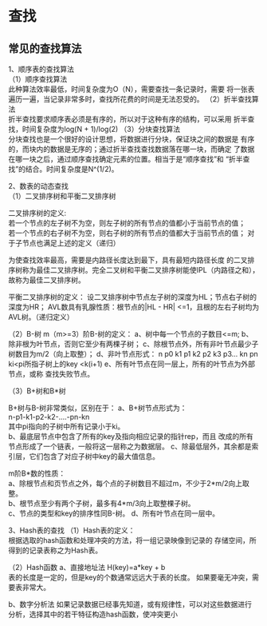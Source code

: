 # 查找

## 常见的查找算法
1、顺序表的查找算法  
（1）顺序查找算法  
此种算法效率最低，时间复杂度为O（N），需要查找一条记录时，需要
将一张表遍历一遍，当记录非常多时，查找所花费的时间是无法忍受的。 
（2）折半查找算法  
折半查找要求顺序表必须是有序的，所以对于这种有序的结构，可以采用
折半查找，时间复杂度为log(N + 1)/log(2)
（3）分块查找算法  
分块查找也是一个很好的设计思想，将数据进行分块，保证块之间的数据是
有序的，而块内的数据是无序的；通过折半查找查找数据落在哪一块，而确定
了数据在哪一块之后，通过顺序查找确定元素的位置。相当于是“顺序查找”和
“折半查找”的结合。时间复杂度是N^(1/2)。

2、数表的动态查找  
（1）二叉排序树和平衡二叉排序树
  
二叉排序树的定义:  
若一个节点的左子树不为空，则左子树的所有节点的值都小于当前节点的值；  
若一个节点的右子树不为空，则右子树的所有节点的值都大于当前节点的值；
对于子节点也满足上述的定义（递归）  

为使查找效率最高，需要是内路径长度达到最下，具有最短内路径长度
的二叉排序树称为最佳二叉排序树。完全二叉树和平衡二叉排序树能使IPL（内路径之和），
故称为最佳二叉排序树。

平衡二叉排序树的定义：
设二叉排序树中节点左子树的深度为HL；节点右子树的深度为HR；
AVL数具有乳腺性质：根节点的|HL - HR| <=1，且根的左右子树均为AVL树。（递归定义）


（2）B-树
m（m>=3）阶B-树的定义：
a、树中每一个节点的子数目<=m;
b、除非根为叶节点，否则它至少有两棵子树；
c、除根节点外，所有非叶节点最少子树数目为m/2（向上取整）；
d、非叶节点形式：
n p0 k1 p1 k2 p2 k3 p3... kn pn
ki<pi所指子树上的key <k(i+1)
e、所有叶节点在同一层上，所有的叶节点为外部节点，或称
查找失败节点。

（3）B+树和B*树

B+树与B-树非常类似，区别在于：
a、B+树节点形式为：  
n-p1-k1-p2-k2-....-pn-kn  
其中pi指向的子树中所有记录小于ki。  
b、最底层节点中包含了所有的key及指向相应记录的指针rep，而且
改成的所有节点形成了一个链表，一般将这一层称之为数据层。
c、除最低层外，其余都是索引层，它们包含了对应子树中key的最大值信息。

m阶B*数的性质：  
a、除根节点和页节点之外，每个点的子树数目不超过m，不少于2\*m/2向上取整。  
b、根节点至少有两个子树，最多有4\*m/3向上取整棵子树。  
c、节点的类型和key的排序性同B-树。
d、所有叶节点在同一层中。

3、Hash表的查找
（1）Hash表的定义：  
根据选取的hash函数和处理冲突的方法，将一组记录映像到记录的
存储空间，所得到的记录表称之为Hash表。  

（2）Hash函数
a、直接地址法
H(key)=a\*key + b  
表的长度是一定的，但是key的个数通常远远大于表的长度。
如果要毫无冲突，需要表非常大。

b、数字分析法
如果记录数据已经事先知道，或有规律性，可以对这些数据进行
分析，选择其中的若干特征构造hash函数，使冲突更小